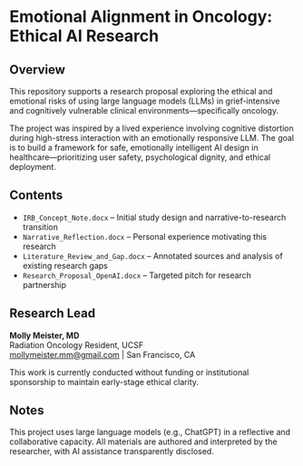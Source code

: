 # Emotional Alignment in Oncology: Ethical AI Research

## Overview

This repository supports a research proposal exploring the ethical and emotional risks of using large language models (LLMs) in grief-intensive and cognitively vulnerable clinical environments—specifically oncology.

The project was inspired by a lived experience involving cognitive distortion during high-stress interaction with an emotionally responsive LLM. The goal is to build a framework for safe, emotionally intelligent AI design in healthcare—prioritizing user safety, psychological dignity, and ethical deployment.

## Contents

- `IRB_Concept_Note.docx` – Initial study design and narrative-to-research transition
- `Narrative_Reflection.docx` – Personal experience motivating this research
- `Literature_Review_and_Gap.docx` – Annotated sources and analysis of existing research gaps
- `Research_Proposal_OpenAI.docx` – Targeted pitch for research partnership

## Research Lead

**Molly Meister, MD**  
Radiation Oncology Resident, UCSF  
mollymeister.mm@gmail.com | San Francisco, CA  

This work is currently conducted without funding or institutional sponsorship to maintain early-stage ethical clarity.

## Notes

This project uses large language models (e.g., ChatGPT) in a reflective and collaborative capacity. All materials are authored and interpreted by the researcher, with AI assistance transparently disclosed.
